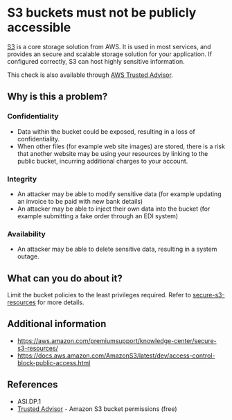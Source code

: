 # S3 buckets must not be publicly accessible

[S3](https://aws.amazon.com/s3/) is a core storage solution from AWS.  It is used in most services, and provides an secure and scalable storage solution for your application.  If configured correctly, S3 can host highly sensitive information.

This check is also available through [AWS Trusted Advisor](https://aws.amazon.com/premiumsupport/technology/trusted-advisor/best-practice-checklist/).

## Why is this a problem?
### Confidentiality
* Data within the bucket could be exposed, resulting in a loss of confidentiality.
* When other files (for example web site images) are stored, there is a risk that another website may be using your resources by linking to the public bucket, incurring additional charges to your account.

### Integrity
* An attacker may be able to modify sensitive data (for example updating an invoice to be paid with new bank details)
* An attacker may be able to inject their own data into the bucket (for example submitting a fake order through an EDI system)

### Availability
* An attacker may be able to delete sensitive data, resulting in a system outage.

## What can you do about it?
Limit the bucket policies to the least privileges required.  Refer to [secure-s3-resources](https://aws.amazon.com/premiumsupport/knowledge-center/secure-s3-resources/) for more details.

## Additional information
* https://aws.amazon.com/premiumsupport/knowledge-center/secure-s3-resources/
* https://docs.aws.amazon.com/AmazonS3/latest/dev/access-control-block-public-access.html

## References
* ASI.DP.1
* [Trusted Advisor](https://aws.amazon.com/premiumsupport/technology/trusted-advisor/best-practice-checklist/) -  Amazon S3 bucket permissions (free)
